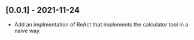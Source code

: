 ## [0.0.1] - 2021-11-24

- Add an implmentation of ReAct that implements the calculator tool in a naive way. 
